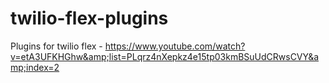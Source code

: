 # twilio-flex-plugins
Plugins for twilio flex - https://www.youtube.com/watch?v=etA3UFKHGhw&amp;list=PLqrz4nXepkz4e15tp03kmBSuUdCRwsCVY&amp;index=2
